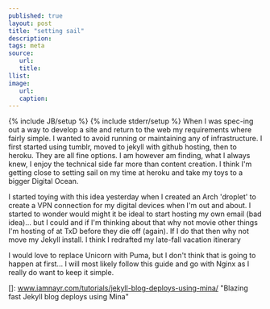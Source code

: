 ```yaml
---
published: true
layout: post
title: "setting sail"
description:
tags: meta
source:
   url:
   title:
llist:
image:
   url:
   caption:
---
```

{% include JB/setup %}
{% include stderr/setup %}
When I was spec-ing out a way to develop a site and return to the web my requirements where fairly simple. I wanted to avoid running or maintaining any of infrastructure. I first started using tumblr, moved to jekyll with github hosting, then to heroku. They are all fine options. I am however am finding, what I always knew, I enjoy the technical side far more than content creation. I think I'm getting close to setting sail on my time at heroku and take my toys to a bigger Digital Ocean.

I started toying with this idea yesterday when I created an Arch 'droplet' to create a VPN connection for my digital devices when I'm out and about. I started to wonder would might it be ideal to start hosting my own email (bad idea)... but I could and if I'm thinking about that why not movie other things I'm hosting of at TxD before they die off (again). If I do that then  why not move my Jekyll install. I think I redrafted my late-fall vacation itinerary

I would love to replace Unicorn with Puma, but I don't think that is going to happen at first... I will most likely follow this guide and go with Nginx as I really do want to keep it simple.

[]: www.iamnayr.com/tutorials/jekyll-blog-deploys-using-mina/ "Blazing fast Jekyll blog deploys using Mina"
